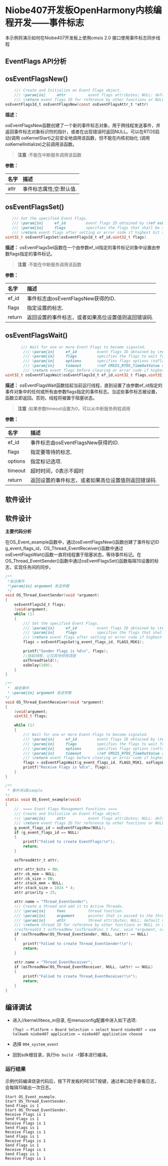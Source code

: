 # Niobe407开发板OpenHarmony内核编程开发——事件标志
本示例将演示如何在Niobe407开发板上使用cmsis 2.0 接口使用事件标志同步线程


## EventFlags API分析


## osEventFlagsNew()

```c
    /// Create and Initialize an Event Flags object.
    /// \param[in]     attr          event flags attributes; NULL: default values.
    /// \return event flags ID for reference by other functions or NULL in case of error.
osEventFlagsId_t osEventFlagsNew(const osEventFlagsAttr_t *attr)
```
**描述：**

osEventFlagsNew函数创建了一个新的事件标志对象，用于跨线程发送事件，并返回事件标志对象标识符的指针，或者在出现错误时返回NULL。可以在RTOS启动(调用 osKernelStart)之前安全地调用该函数，但不能在内核初始化 (调用 osKernelInitialize)之前调用该函数。
> **注意** :不能在中断服务调用该函数

**参数：**

|名字|描述|
|:--|:------|
| attr |事件标志属性;空:默认值.  |

## osEventFlagsSet()

```c
   /// Set the specified Event Flags.
   /// \param[in]     ef_id         event flags ID obtained by \ref osEventFlagsNew.
   /// \param[in]     flags         specifies the flags that shall be set.
   /// \return event flags after setting or error code if highest bit set.
uint32_t osEventFlagsSet(osEventFlagsId_t ef_id,uint32_t flags)
```
**描述：**
osEventFlagsSet函数在一个由参数ef_id指定的事件标记对象中设置由参数flags指定的事件标记。

> **注意** :不能在中断服务调用该函数


**参数：**

|名字|描述|
|:--|:------|
| ef_id | 事件标志由osEventFlagsNew获得的ID.  |
| flags | 指定设置的标志.  |
| return | 返回设置的事件标志，或者如果高位设置值则返回错误码.  |

## osEventFlagsWait()

```c
       /// Wait for one or more Event Flags to become signaled.
        /// \param[in]     ef_id         event flags ID obtained by \ref osEventFlagsNew.
        /// \param[in]     flags         specifies the flags to wait for.
        /// \param[in]     options       specifies flags options (osFlagsXxxx).
        /// \param[in]     timeout       \ref CMSIS_RTOS_TimeOutValue or 0 in case of no time-out.
        /// \return event flags before clearing or error code if highest bit set.
uint32_t osEventFlagsWait(osEventFlagsId_t ef_id,uint32_t flags,uint32_t options,uint32_t timeout)
```
**描述：**
osEventFlagsWait函数挂起当前运行线程，直到设置了由参数ef_id指定的事件对象中的任何或所有由参数flags指定的事件标志。当这些事件标志被设置，函数立即返回。否则，线程将被置于阻塞状态。

> **注意** :如果参数timeout设置为0，可以从中断服务例程调用


**参数：**

|名字|描述|
|:--|:------|
| ef_id | 事件标志由osEventFlagsNew获得的ID.  |
| flags | 指定要等待的标志.  |
| options | 指定标记选项.  |
| timeout | 超时时间，0表示不超时  |
| return | 返回设置的事件标志，或者如果高位设置值则返回错误码.  |

## 软件设计

## 软件设计

**主要代码分析**

在OS_Event_example函数中，通过osEventFlagsNew()函数创建了事件标记ID g_event_flags_id，OS_Thread_EventReceiver()函数中通过osEventFlagsWait()函数一直将线程置于阻塞状态，等待事件标记。在OS_Thread_EventSender()函数中通过osEventFlagsSet()函数每隔1S设置的标志，实现任务间的同步。

```c
/**
 *发送事件
 *\param[in] argument 发送参数
 */
void OS_Thread_EventSender(void *argument)
{
    osEventFlagsId_t flags;
    (void)argument;
    while (1)
    {
        /// Set the specified Event Flags.
        /// \param[in]     ef_id         event flags ID obtained by \ref osEventFlagsNew.
        /// \param[in]     flags         specifies the flags that shall be set.
        /// \return event flags after setting or error code if highest bit set.
        flags = osEventFlagsSet(g_event_flags_id, FLAGS_MSK1);

        printf("Sender Flags is %d\n", flags);
        //挂起线程，让位其他线程调度
        osThreadYield();
        osDelay(100);
    }
}

/**
 *  接收事件
 * \param[in] argument 发送参数
*/
void OS_Thread_EventReceiver(void *argument)
{
    (void)argument;
    uint32_t flags;

    while (1)
    {
        /// Wait for one or more Event Flags to become signaled.
        /// \param[in]     ef_id         event flags ID obtained by \ref osEventFlagsNew.
        /// \param[in]     flags         specifies the flags to wait for.
        /// \param[in]     options       specifies flags options (osFlagsXxxx).
        /// \param[in]     timeout       \ref CMSIS_RTOS_TimeOutValue or 0 in case of no time-out.
        /// \return event flags before clearing or error code if highest bit set.
        flags = osEventFlagsWait(g_event_flags_id, FLAGS_MSK1, osFlagsWaitAny, osWaitForever);
        printf("Receive Flags is %d\n", flags);
    }
}

/**
 * 事件测试Example
*/
static void OS_Event_example(void)
{
    //  ==== Event Flags Management Functions ====
    /// Create and Initialize an Event Flags object.
    /// \param[in]     attr          event flags attributes; NULL: default values.
    /// \return event flags ID for reference by other functions or NULL in case of error.
    g_event_flags_id = osEventFlagsNew(NULL);
    if (g_event_flags_id == NULL)
    {
        printf("Falied to create EventFlags!\n");
        return;
    }

    osThreadAttr_t attr;

    attr.attr_bits = 0U;
    attr.cb_mem = NULL;
    attr.cb_size = 0U;
    attr.stack_mem = NULL;
    attr.stack_size = 1024 * 4;
    attr.priority = 25;

    attr.name = "Thread_EventSender";
    /// Create a thread and add it to Active Threads.
    /// \param[in]     func          thread function.
    /// \param[in]     argument      pointer that is passed to the thread function as start argument.
    /// \param[in]     attr          thread attributes; NULL: default values.
    /// \return thread ID for reference by other functions or NULL in case of error
    //osThreadId_t osThreadNew (osThreadFunc_t func, void *argument, const osThreadAttr_t *attr);
    if (osThreadNew(OS_Thread_EventSender, NULL, &attr) == NULL)
    {
        printf("Falied to create Thread_EventSender!\n");
        return;
    }
    
    attr.name = "Thread_EventReceiver";
    if (osThreadNew(OS_Thread_EventReceiver, NULL, &attr) == NULL)
    {
        printf("Falied to create Thread_EventReceiver!\n");
        return;
    }
}

```

## 编译调试
- 进入//kernel/liteos_m目录, 在menuconfig配置中进入如下选项:

     `(Top) → Platform → Board Selection → select board niobe407 → use talkweb niobe407 application → niobe407 application choose`

- 选择 `004_system_event`

- 回到sdk根目录，执行`hb build -f`脚本进行编译。

### 运行结果

示例代码编译烧录代码后，按下开发板的RESET按键，通过串口助手查看日志，会每隔1S输出一次日志。
```
Start OS_Event_example.
Start OS_Thread_EventSender.
Send Flags is 1
Start OS_Thread_EventSender.
Receive Flags is 1
Send Flags is 1
Receive Flags is 1
Send Flags is 1
Receive Flags is 1
Send Flags is 1
Receive Flags is 1
Send Flags is 1
Receive Flags is 1
Send Flags is 1
Receive Flags is 1
```
